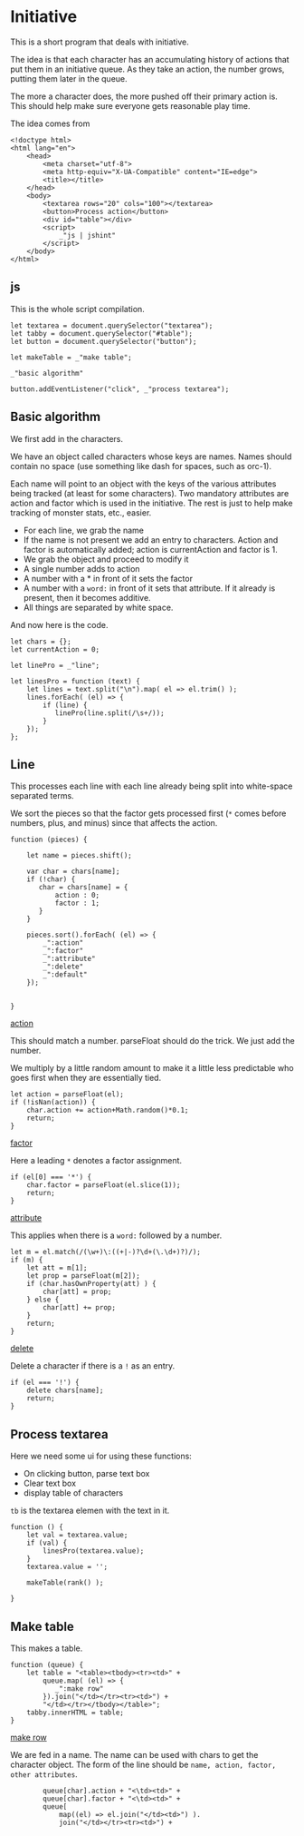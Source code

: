 # Initiative

This is a short program that deals with initiative. 

The idea is that each character has an accumulating history of actions that
put them in an initiative queue. As they take an action, the number grows,
putting them later in the queue. 

The more a character does, the more pushed off their primary action is. This
should help make sure everyone gets reasonable play time. 

The idea comes from

    
    <!doctype html>
    <html lang="en">
        <head>
            <meta charset="utf-8">
            <meta http-equiv="X-UA-Compatible" content="IE=edge">
            <title></title>
        </head>
        <body>
            <textarea rows="20" cols="100"></textarea>
            <button>Process action</button>
            <div id="table"></div>
            <script>
                _"js | jshint"
            </script>
        </body>
    </html>


## js

This is the whole script compilation. 

    let textarea = document.querySelector("textarea");
    let tabby = document.querySelector("#table");
    let button = document.querySelector("button");

    let makeTable = _"make table";

    _"basic algorithm"

    button.addEventListener("click", _"process textarea");


## Basic algorithm

We first add in the characters.

We have an object called characters whose keys are names. Names should
contain no space (use something like dash for spaces, such as orc-1). 

Each name will point to an object with the keys of the various attributes
being tracked (at least for some characters). Two mandatory attributes are
action and factor which is used in the initiative. The rest is just to help
make tracking of monster stats, etc., easier. 

* For each line, we grab the name
* If the name is not present we add an entry to characters. Action and
  factor is automatically added; action is currentAction and factor is 1.
* We grab the object and proceed to modify it
* A single number adds to action
* A number with a * in front of it sets the factor
* A number with a `word:` in front of it sets that attribute. If it already is
  present, then it becomes additive. 
* All things are separated by white space. 


And now here is the code. 

    let chars = {};
    let currentAction = 0;
    
    let linePro = _"line";

    let linesPro = function (text) {
        let lines = text.split("\n").map( el => el.trim() );
        lines.forEach( (el) => {
            if (line) {
               linePro(line.split(/\s+/)); 
            }
        });
    };


## Line

This processes each line with each line already being split into white-space
separated terms. 

We sort the pieces so that the factor gets processed first (`*` comes before
numbers, plus, and minus) since that affects the action.

    function (pieces) {

        let name = pieces.shift();

        var char = chars[name];
        if (!char) {
           char = chars[name] = {
               action : 0;
               factor : 1;
           }
        }

        pieces.sort().forEach( (el) => {
            _":action"
            _":factor"
            _":attribute"
            _":delete"
            _":default"
        });


    }


[action]()

This should match a number. parseFloat should do the trick. We just add the
number.

We multiply by a little random amount to make it a little less predictable
who goes first when they are essentially tied. 

    let action = parseFloat(el);
    if (!isNan(action)) {
        char.action += action+Math.random()*0.1;
        return;
    }


[factor]()

Here a leading `*` denotes a factor assignment. 

    if (el[0] === '*') {
        char.factor = parseFloat(el.slice(1));
        return;
    }

[attribute]()

This applies when there is a `word:` followed by a number.

    let m = el.match(/(\w+)\:((+|-)?\d+(\.\d+)?)/);
    if (m) {
        let att = m[1];
        let prop = parseFloat(m[2]);
        if (char.hasOwnProperty(att) ) {
            char[att] = prop;
        } else {
            char[att] += prop;
        }
        return;
    }

[delete]() 

Delete a character if there is a `!` as an entry. 

    if (el === '!') {
        delete chars[name];
        return;
    }





## Process textarea

Here we need some ui for using these functions: 

* On clicking button, parse text box
* Clear text box
* display table of characters

`tb` is the textarea elemen with the text in it. 

    function () {
        let val = textarea.value;
        if (val) {
            linesPro(textarea.value);
        }
        textarea.value = '';
            
        makeTable(rank() );

    }

## Make table

This makes a table.

    function (queue) {
        let table = "<table><tbody><tr><td>" + 
            queue.map( (el) => {
               _":make row"  
            }).join("</td></tr><tr><td>") +
            "</td></tr></tbody></table>";
        tabby.innerHTML = table;
    }

[make row]()

We are fed in a name. The name can be used with chars to get the character
object. The form of the line should be `name, action, factor, other
attributes`. 



            queue[char].action + "<\td><td>" +
            queue[char].factor + "<\td><td>" +
            queue[
                map((el) => el.join("</td><td>") ).
                join("</td></tr><tr><td>") + 

